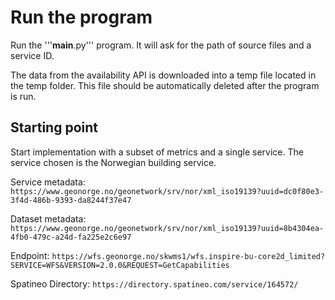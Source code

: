 # Run the program

Run the '''__main__.py''' program. It will ask for the path of source files and a service ID.

The data from the availability API is downloaded into a temp file located in the temp folder. This file should be automatically deleted after the program is run.


## Starting point

Start implementation with a subset of metrics and a single service. The service chosen is the Norwegian building service.

Service metadata: `https://www.geonorge.no/geonetwork/srv/nor/xml_iso19139?uuid=dc0f80e3-3f4d-486b-9393-da8244f37e47`

Dataset metadata: `https://www.geonorge.no/geonetwork/srv/nor/xml_iso19139?uuid=8b4304ea-4fb0-479c-a24d-fa225e2c6e97`

Endpoint: `https://wfs.geonorge.no/skwms1/wfs.inspire-bu-core2d_limited?SERVICE=WFS&VERSION=2.0.0&REQUEST=GetCapabilities`

Spatineo Directory: `https://directory.spatineo.com/service/164572/`
